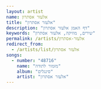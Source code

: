 ```yaml
---
layout: artist
name: אלעזר אסתרון
title: "אלעזר אסתרון"
description: "דף האמן אלעזר אסתרון"
keywords: "שירים, מוזיקה, אלעזר אסתרון"
permalink: /artists/אלעזר-אסתרון
redirect_from:
  - /artists/list/אלעזר אסתרון
songs:
  - number: "48716"
    name: "מזמור לתודה"
    album: "סינגלים"
    artist: "אלעזר אסתרון"
---
```

